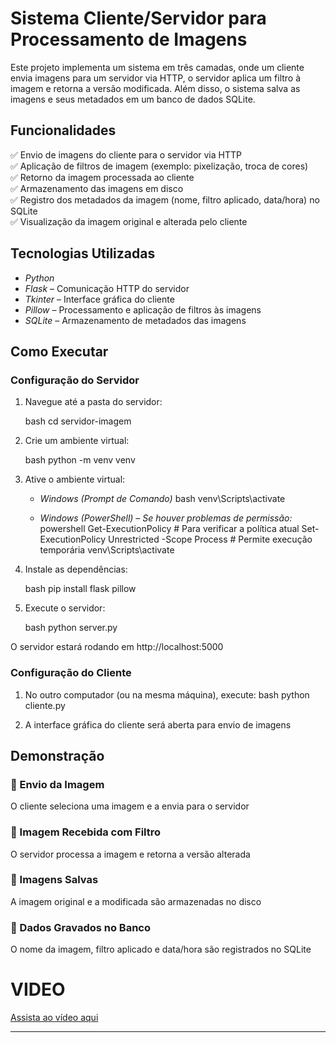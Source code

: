 # Sistema Cliente/Servidor para Processamento de Imagens

Este projeto implementa um sistema em três camadas, onde um cliente envia imagens para um servidor via HTTP, o servidor aplica um filtro à imagem e retorna a versão modificada. Além disso, o sistema salva as imagens e seus metadados em um banco de dados SQLite.

##  Funcionalidades

✅ Envio de imagens do cliente para o servidor via HTTP\
✅ Aplicação de filtros de imagem (exemplo: pixelização, troca de cores)\
✅ Retorno da imagem processada ao cliente\
✅ Armazenamento das imagens em disco\
✅ Registro dos metadados da imagem (nome, filtro aplicado, data/hora) no SQLite\
✅ Visualização da imagem original e alterada pelo cliente

##  Tecnologias Utilizadas

- *Python*
- *Flask* – Comunicação HTTP do servidor
- *Tkinter* – Interface gráfica do cliente
- *Pillow* – Processamento e aplicação de filtros às imagens
- *SQLite* – Armazenamento de metadados das imagens

##  Como Executar

###  Configuração do Servidor

1. Navegue até a pasta do servidor:

   bash
   cd servidor-imagem
   

2. Crie um ambiente virtual:

   bash
   python -m venv venv
   

3. Ative o ambiente virtual:

   - *Windows (Prompt de Comando)*
     bash
     venv\Scripts\activate
     
   - *Windows (PowerShell) – Se houver problemas de permissão:*
     powershell
     Get-ExecutionPolicy  # Para verificar a política atual
     Set-ExecutionPolicy Unrestricted -Scope Process  # Permite execução temporária
     venv\Scripts\activate
     

4. Instale as dependências:

   bash
   pip install flask pillow
   

5. Execute o servidor:

   bash
   python server.py
   

O servidor estará rodando em http://localhost:5000

###  Configuração do Cliente

1. No outro computador (ou na mesma máquina), execute:
   bash
   python cliente.py
   
2. A interface gráfica do cliente será aberta para envio de imagens

##  Demonstração

### 🔹 Envio da Imagem

 O cliente seleciona uma imagem e a envia para o servidor

### 🔹 Imagem Recebida com Filtro

 O servidor processa a imagem e retorna a versão alterada

### 🔹 Imagens Salvas

 A imagem original e a modificada são armazenadas no disco

### 🔹 Dados Gravados no Banco

 O nome da imagem, filtro aplicado e data/hora são registrados no SQLite

# VIDEO
[Assista ao vídeo aqui](https://github.com/raglicia/Trabalho3_Sd/blob/main/demostra%C3%A7%C3%A3o%20trabalho%2003%20sistemas%20distribuidos.mp4)


---
